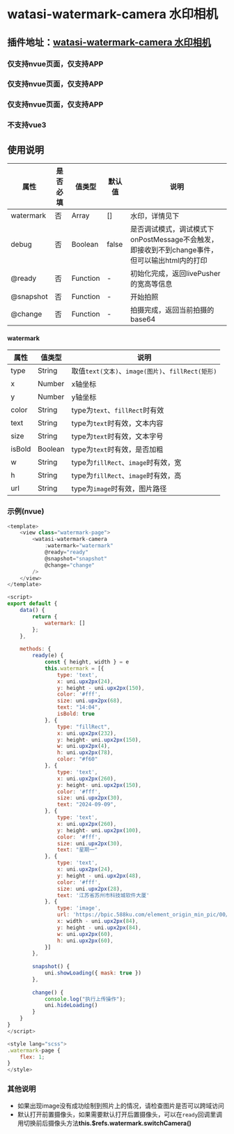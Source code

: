 # watasi-watermark-camera 水印相机

## 插件地址：[watasi-watermark-camera 水印相机](https://ext.dcloud.net.cn/plugin?id=20162)

### 仅支持nvue页面，仅支持APP
### 仅支持nvue页面，仅支持APP
### 仅支持nvue页面，仅支持APP


### 不支持vue3

## 使用说明
| 属性		| 是否必填	|  值类型	| 默认值	| 说明			|
| --------- | -------- 	| ----- 	| -- 	| ------------ |
| watermark|	否 		| Array	|[]	| 水印，详情见下		|
| debug|	否 		| Boolean	|false	| 是否调试模式，调试模式下onPostMessage不会触发，即接收到不到change事件，但可以输出html内的打印		|
| @ready  |否 |Function |- |初始化完成，返回livePusher的宽高等信息 	|
| @snapshot |否 |Function |- | 开始拍照 	|
| @change |否 |Function |- | 拍摄完成，返回当前拍摄的base64 	|

#### watermark
| 属性			|  值类型	|  说明							 	|
|---- 			| ----- 	| ----								|
|type|String |取值`text(文本)`、`image(图片)`、`fillRect(矩形)`|
|x|Number |x轴坐标|
|y|Number |y轴坐标|
|color|String |type为`text`、`fillRect`时有效|
|text|String |type为`text`时有效，文本内容|
|size|String |type为`text`时有效，文本字号|
|isBold|Boolean |type为`text`时有效，是否加粗|
|w|String |type为`fillRect`、`image`时有效，宽|
|h|String |type为`fillRect`、`image`时有效，高|
|url|String |type为`image`时有效，图片路径|

### 示例(nvue)
```javascript
<template>
	<view class="watermark-page">
		<watasi-watermark-camera
			:watermark="watermark"
			@ready="ready"
			@snapshot="snapshot"
			@change="change"
		/>
	</view>
</template>

<script>
export default {
	data() {
		return {
			watermark: []
		};
	},
	
	methods: {
		ready(e) {
			const { height, width } = e
			this.watermark = [{
				type: 'text',
				x: uni.upx2px(24),
				y: height - uni.upx2px(150),
				color: '#fff',
				size: uni.upx2px(68),
				text: "14:04",
				isBold: true
			}, {
				type: "fillRect",
				x: uni.upx2px(232),
				y: height- uni.upx2px(150),
				w: uni.upx2px(4),
				h: uni.upx2px(78),
				color: "#f60"
			}, {
				type: 'text',
				x: uni.upx2px(260),
				y: height- uni.upx2px(150),
				color: '#fff',
				size: uni.upx2px(30),
				text: "2024-09-09",
			}, {
				type: 'text',
				x: uni.upx2px(260),
				y: height- uni.upx2px(100),
				color: '#fff',
				size: uni.upx2px(30),
				text: "星期一"
			}, {
				type: 'text',
				x: uni.upx2px(24),
				y: height - uni.upx2px(48),
				color: '#fff',
				size: uni.upx2px(28),
				text: '江苏省苏州市科技城软件大厦'
			}, {
				type: 'image',
				url: 'https://bpic.588ku.com/element_origin_min_pic/00/15/94/7556aeca8408555.jpg',
				x: width - uni.upx2px(84),
				y: height - uni.upx2px(84),
				w: uni.upx2px(60),
				h: uni.upx2px(60),
			}]
		},
		
		snapshot() {
			uni.showLoading({ mask: true })
		},
		
		change() {
			console.log("执行上传操作");
			uni.hideLoading()
		}
	}
}
</script>

<style lang="scss">
.watermark-page {
	flex: 1;
}
</style>
```

### 其他说明
- 如果出现image没有成功绘制到照片上的情况，请检查图片是否可以跨域访问
- 默认打开前置摄像头，如果需要默认打开后置摄像头，可以在`ready`回调里调用切换前后摄像头方法**this.$refs.watermark.switchCamera()**

